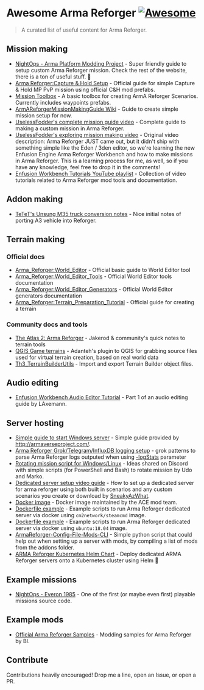 # Awesome Arma Reforger [![Awesome](https://awesome.re/badge.svg)](https://awesome.re)

> A curated list of useful content for Arma Reforger.

## Mission making

- [NightOps - Arma Platform Modding Project](https://nightops.de/arma-reforger-basic-mission-guide/) - Super friendly guide to setup custom Arma Reforger mission. Check the rest of the website, there is a ton of useful stuff. 💪
- [Arma Reforger:Capture & Hold Setup](https://community.bistudio.com/wiki/Arma_Reforger:Capture_%26_Hold_Setup) - Official guide for simple Capture & Hold MP PvP mission using official C&H mod prefabs.
- [Mission Toolbox](https://github.com/Miep3r/ArmAReforger-MissionToolbox) - A basic toolbox for creating ArmA Reforger Scenarios. Currently includes waypoints prefabs.
- [ArmAReforgerMissionMakingGuide Wiki](https://github.com/Herbiie/ArmAReforgerMissionMakingGuide/wiki/ArmA-Reforger-Mission-Making---Getting-Started) - Guide to create simple mission setup for now.
- [UselessFodder's complete mission guide video](https://www.youtube.com/watch?v=WNL_oFhlmLU) - Complete guide to making a custom mission in Arma Reforger.
- [UselessFodder's exploring mission making video](https://www.youtube.com/watch?v=MJimkvlGj9I) - Original video description: Arma Reforger JUST came out, but it didn't ship with something simple like the Eden / 3den editor, so we're learning the new Enfusion Engine Arma Reforger Workbench and how to make missions in Arma Reforger. This is a learning process for me, as well, so if you have any knowledge, feel free to drop it in the comments!
- [Enfusion Workbench Tutorials YouTube playlist](https://www.youtube.com/playlist?list=PLhFQ1b8sqM94_FlgXUWBNz-HUXgab6DuP) - Collection of video tutorials related to Arma Reforger mod tools and documentation.

## Addon making

- [TeTeT's Unsung M35 truck conversion notes](https://tetet.de/arma/reforger/Converting%20the%20Unsung%20M35%20truck.pdf) - Nice initial notes of porting A3 vehicle into Reforger.

## Terrain making

### Official docs

- [Arma_Reforger:World_Editor](https://community.bistudio.com/wiki/Arma_Reforger:World_Editor) - Official basic guide to World Editor tool
- [Arma_Reforger:World_Editor_Tools](https://community.bistudio.com/wiki/Category:Arma_Reforger/Modding/Tools/Official_Tools/World_Editor_Tools) - Official World Editor tools documentation
- [Arma_Reforger:World_Editor_Generators](https://community.bistudio.com/wiki/Category:Arma_Reforger/Modding/Tools/Official_Tools/World_Editor_Generators) - Official World Editor generators documentation
- [Arma_Reforger:Terrain_Preparation_Tutorial](https://community.bistudio.com/wiki/Arma_Reforger:World_Editor:_Terrain_Preparation_Tutorial) - Official guide for creating a terrain

### Community docs and tools

- [The Atlas 2: Arma Reforger](https://docs.google.com/document/d/1viZSm7OquK8vhahskP0Bthy9uQufmz2PA01g1SHzFd0/edit#heading=h.53pum3epvxer) - Jakerod & community's quick notes to terrain tools
- [QGIS Game terrains](https://gitlab.com/Adanteh/qgis-game-terrains/-/wikis/home) - Adanteh's plugin to QGIS for grabbing source files used for virtual terrain creation,  based on real world data
- [Th3_TerrainBuilderUtils](https://github.com/Th3Dilli/Th3_TerrainBuilderUtils) - Import and export Terrain Builder object files.

## Audio editing

- [Enfusion Workbench Audio Editor Tutorial](https://www.youtube.com/watch?v=pR7pm7Kw5po) - Part 1 of an audio editing guide by LAxemann.

## Server hosting

- [Simple guide to start Windows server](http://armaverseproject.com/reforgerserver.html) - Simple guide provided by http://armaverseproject.com/.
- [Arma Reforger Grok/Telegram/InfluxDB logging setup](https://gist.github.com/simi/c713b91fbe8f9dcdcefed7a65908b3c6) - grok patterns to parse Arma Reforger logs outputed when using [-logStats](https://community.bistudio.com/wiki/Arma_Reforger:Startup_Parameters#logStats) parameter
- [Rotating mission script for Windows/Linux](https://gist.github.com/simi/f623553c499dbb7bcd28d1756b805cae) - Ideas shared on Discord with simple scripts (for PowerShell and Bash) to rotate mission by Udo and Marko.
- [Dedicated server setup video guide](https://www.youtube.com/watch?v=mYp18byD-z0) - How to set up a dedicated server for arma reforger using both built in scenarios and any custom scenarios you create or download by [SneakyAzWhat](https://www.youtube.com/c/SneakyAzWhat).
- [Docker image](https://github.com/acemod/docker-reforger) - Docker image maintained by the ACE mod team.
- [Dockerfile example](https://gitlab.com/squadpublic/armareforger_docker) - Example scripts to run Arma Reforger dedicated server via docker using `cm2network/steamcmd` image.
- [Dockerfile example](https://gist.github.com/sigmaseven/a61a6bb0d62bec18611a74ff407bb57c) - Example scripts to run Arma Reforger dedicated server via docker using `ubuntu:18.04` image.
- [ArmaReforger-Config-File-Mods-CLI](https://github.com/Holthuizen/ArmaReforger-Config-File-Mods-CLI) - Simple python script that could help out when setting up a server with mods, by compiling a list of mods from the addons folder.
- [ARMA Reforger Kubernetes Helm Chart](https://github.com/brittonhayes/arma-reforger-helm) - Deploy dedicated ARMA Reforger servers onto a Kubernetes cluster using Helm 🐙

## Example missions

- [NightOps - Everon 1985](https://github.com/Zealous666/AR_NightOps1985) - One of the first (or maybe even first) playable missions source code.

## Example mods

- [Official Arma Reforger Samples](https://github.com/BohemiaInteractive/Arma-Reforger-Samples) - Modding samples for Arma Reforger by BI.

## Contribute

Contributions heavily encouraged! Drop me a line, open an Issue, or open a PR.
